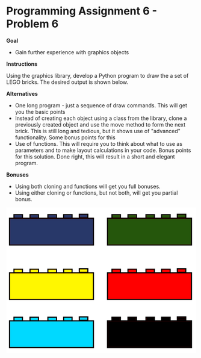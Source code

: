 # Programming Assignment 6 - Problem 6

**Goal**
- Gain further experience with graphics objects

**Instructions**

Using the graphics library, develop a Python program to draw the a set of LEGO bricks. The desired output is shown below.

**Alternatives**
- One long program - just a sequence of draw commands. This will get you the basic points
- Instead of creating each object using a class from the library, clone a previously created object and use the move method to form the next brick. This is still long and tedious, but it shows use of "advanced" functionality. Some bonus points for this
- Use of functions. This will require you to think about what to use as parameters and to make layout calculations in your code. Bonus points for this solution. Done right, this will result in a short and elegant program.

**Bonuses**
- Using both cloning and functions will get you full bonuses.
- Using either cloning or functions, but not both, will get you partial bonus.

![Desired output](LEGOS.png)
